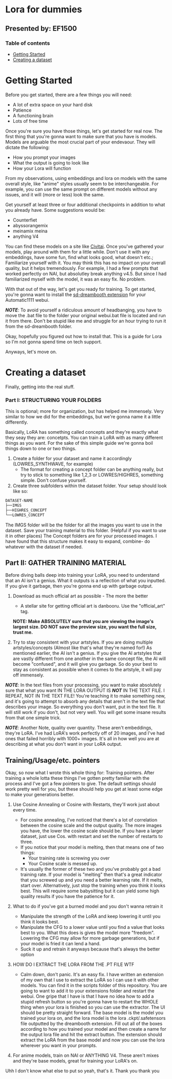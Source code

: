 # Lora for dummies
## Presented by: EF1500

### Table of contents
- [Getting Started](#Getting-Started)
- [Creating a dataset](#Creating-dataset)

<a name="Getting-Started"></a>
# Getting Started
Before you get started, there are a few things you will need:
- A lot of extra space on your hard disk
- Patience
- A functioning brain
- Lots of free time

Once you're sure you have those things, let's get started for real now. The first thing that you're gonna want to make sure that you have is models. Models are arguable the most crucial part of your endevaour. They will dictate the following:
- How you prompt your images
- What the output is going to look like
- How your Lora will function

From my observations, using embeddings and lora on models with the same overall style, like "anime" styles usually seem to be interchangeable. For example, you can use the same prompt on different models without any issues, and it will (more or less) look the same. 

Get yourself at least three or four additional checkpoints in addition to what you already have. Some suggestions would be:
- Counterfiet
- abyssorangemix
- meinamix meina
- anything V4

You can find these models on a site like [Civitai](https://civitai.com/).
Once you've gathered your models, play around with them for a little while. Don't use it with any embeddings, have some fun, find what looks good, what doesn't etc.; Familiarize yourself with it. You may think this has no impact on your overall quality, but it helps tremendously. For example, I had a few prompts that worked perfectly on NAI, but absolutley break anything v4.5. But since I had familiarized myself with the model, it was an easy fix. No problem.

With that out of the way, let's get you ready for training. To get started, you're gonna want to install the [sd-dreambooth extension](https://github.com/d8ahazard/sd_dreambooth_extension) for your Automatic1111 webui. 

***NOTE***: To avoid yourself a ridiculous amount of headbanging, you have to move the .bat file to the folder your original webui.bat file is located and run it from there. Don't be stupid like me and struggle for an hour trying to run it from the sd-dreambooth folder.

Okay, hopefully you figured out how to install that. This is a guide for Lora so I'm not gonna spend time on tech support.

Anyways, let's move on.

<a name="Creating-dataset"></a>
# Creating a dataset
Finally, getting into the real stuff. 

### Part I: STRUCTURING YOUR FOLDERS
This is optional; more for organization, but has helped me immensely. Very  similar to how we did for the embeddings, but we're gonna name it a little differently.

Basically, LoRA has something called concepts and they're exactly what they seay they are: concetpts. You can train a LoRA with as many different things as you want. For the sake of this simple guide we're gonna boil things down to one or two things.

1. Create a folder for your dataset and name it accordingly (LOWRES_SYNTHWAVE, for example)
    - The format for creating a concept folder can be anything really, but try to stick to something like 1,2,3 or LOWRES/HIGHRES, something simple. Don't confuse yourself.
2. Create three subfolders within the dataset folder.
Your setup should look like so:
```bash
DATASET-NAME
├──IMGS
├──HIGHRES_CONCEPT
└──LOWRES_CONCEPT
```
The IMGS folder will be the folder for all the images you want to use in the dataset. Save your training material to this folder. (Helpful if you want to use it in other places)
The Concept folders are for your processed images. 
I have found that this structure makes it easy to expand, combine- do whatever with the dataset if needed.

## Part II: GATHER TRAINING MATERIAL
Before diving balls deep into training your LoRA, you need to understand that an AI isn't a genius.
What it outputs is a reflection of what you inputted. If you give it garbage, then you're gonna end up with garbage output.

1. Download as much official art as possible - The more the better
    - A stellar site for getting official art is danbooru. Use the "official_art" tag.
    
    **NOTE: Make ABSOLUTELY sure that you are viewing the image's largest size. DO NOT save the preview size, you want the full size, trust me.**

2. Try to stay consistent with your artstyles. If you are doing multiple artstyles/concepts (Almost like that's what they're named for!)
As mentioned earlier, the AI isn't a genius. If you give the AI artstyles that are vastly different from one another in the same concept file, the AI will become "confused", and it will give you garbage. So do your best to stay as consistent as possible when it comes to
the artstyle, it will pay off immensely.

***NOTE***: In the text files from your processing, you want to make absolutely sure that what you want IN THE LORA OUTPUT IS ***NOT*** IN THE TEXT FILE. I REPEAT, NOT IN THE TEXT FILE! You're teaching it to make something new, and it's going to attempt to absorb any details that aren't in the text file that describes your image. So everything you don't want, put in the text file. It will still work if you don't, but not very well. You will get some insane results from that one simple trick.

***NOTE***: Another Note, quality over quantity. These aren't embeddings, they're LoRA. I've had LoRA's work perfectly off of 20 images, and I've had ones that failed horribly with 1000+ images. It's all in how well you are at describing at what you don't want in your LoRA output.

## Training/Usage/etc. pointers

Okay, so now what I wrote this whole thing for: Training pointers.
After training a whole lotta these things I've gotten pretty familiar with the process and I've got a few pointers to give. The default settings should work pretty well for you, but these should help you get at least some edge to make your generations better.

1. Use Cosine Annealing or Cosine with Restarts, they'll work just about every time. 
    - For cosine annealing, I've noticed that there's a lot of correlation between the cosine scale and the output quality. The more images you have, the lower the cosine scale should be. If you have a larger dataset, just use Cos. with restart and set the number of restarts to three. 
    - If you notice that your model is melting, then that means one of two things:
        - Your training rate is screwing you over
        - Your Cosine scale is messed up.
    - It's usually the former of these two and you've probably got a bad training rate. If your model is "melting" then that's a great indicator that you screwed up and you need a better learning rate. If it melts, start over. Alternatively, just stop the training when you think it looks best. This will require some babysitting but it can yield some high quality results if you have the patience for it.

2. What to do if you've got a burned model and you don't wanna retrain it
    - Manipulate the strength of the LoRA and keep lowering it until you think it looks best.
    - Manipulate the CFG to a lower value until you find a value that looks best to you. What this does is gives the model more "freedom". Lowering the CFG may allow for more garbage generations, but if your model is fried it can lend a hand.
    - Suck it up and retrain it anyways because that's always the better option

3. HOW DO I EXTRACT THE LORA FROM THE .PT FILE WTF
    - Calm down, don't panic. It's an easy fix. I have written an extension of my own that I use to extract the LoRA so I can use it with other models. You can find it in the scripts folder of this repository. You are going to want to add it to your extensions folder and restart the webui. One gripe that I have is that I have no idea how to add a stupid refresh button so you're gonna have to restart the WHOLE thing when your lora is finished so you can use the extractor. The UI should be pretty straight forward. The base model is the model you trained your lora on, and the lora model is the lora .ckpt/.safetensors file outputted by the dreambooth extension. Fill out all of the boxes according to how you trained your model and then create a name for the output lora file and hit the extract button. The extension should extract the LoRA from the base model and now you can use the lora wherever you want in your prompts.

4. For anime models, train on NAI or ANYTHING V4. These aren't mixes and they're base models, great for training your LoRA's on.

Uhh I don't know what else to put so yeah, that's it. Thank you thank you